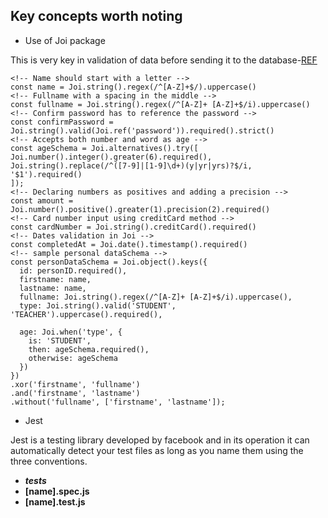 ## Key concepts worth noting

- Use of Joi package

This is very key in validation of data before sending it to the database-[REF](https://www.digitalocean.com/community/tutorials/how-to-use-joi-for-node-api-schema-validation)

```
<!-- Name should start with a letter -->
const name = Joi.string().regex(/^[A-Z]+$/).uppercase()
<!-- Fullname with a spacing in the middle -->
const fullname = Joi.string().regex(/^[A-Z]+ [A-Z]+$/i).uppercase()
<!-- Confirm password has to reference the password -->
const confirmPassword = Joi.string().valid(Joi.ref('password')).required().strict()
<!-- Accepts both number and word as age -->
const ageSchema = Joi.alternatives().try([
Joi.number().integer().greater(6).required(),
Joi.string().replace(/^([7-9]|[1-9]\d+)(y|yr|yrs)?$/i, '$1').required()
]);
<!-- Declaring numbers as positives and adding a precision -->
const amount = Joi.number().positive().greater(1).precision(2).required()
<!-- Card number input using creditCard method -->
const cardNumber = Joi.string().creditCard().required()
<!-- Dates validation in Joi -->
const completedAt = Joi.date().timestamp().required()
<!-- sample personal dataSchema -->
const personDataSchema = Joi.object().keys({
  id: personID.required(),
  firstname: name,
  lastname: name,
  fullname: Joi.string().regex(/^[A-Z]+ [A-Z]+$/i).uppercase(),
  type: Joi.string().valid('STUDENT', 'TEACHER').uppercase().required(),

  age: Joi.when('type', {
    is: 'STUDENT',
    then: ageSchema.required(),
    otherwise: ageSchema
  })
})
.xor('firstname', 'fullname')
.and('firstname', 'lastname')
.without('fullname', ['firstname', 'lastname']);

```

- Jest

Jest is a testing library developed by facebook and in its operation it can automatically detect your test files as long as you name them using the three conventions.

- **_tests_**
- **[name].spec.js**
- **[name].test.js**
